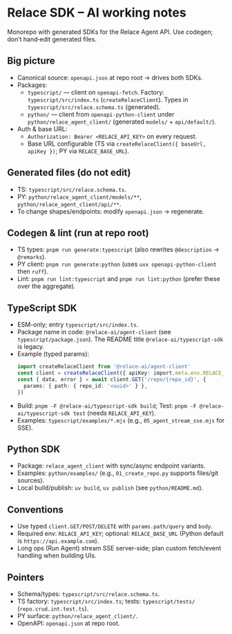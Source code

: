# Relace SDK – AI working notes

Monorepo with generated SDKs for the Relace Agent API. Use codegen; don’t hand‑edit generated files.

## Big picture

- Canonical source: `openapi.json` at repo root → drives both SDKs.
- Packages:
  - `typescript/` — client on `openapi-fetch`. Factory: `typescript/src/index.ts` (`createRelaceClient`). Types in `typescript/src/relace.schema.ts` (generated).
  - `python/` — client from `openapi-python-client` under `python/relace_agent_client/` (generated `models/` + `api/default/`).
- Auth & base URL:
  - `Authorization: Bearer <RELACE_API_KEY>` on every request.
  - Base URL configurable (TS via `createRelaceClient({ baseUrl, apiKey })`; PY via `RELACE_BASE_URL`).

## Generated files (do not edit)

- TS: `typescript/src/relace.schema.ts`.
- PY: `python/relace_agent_client/models/**`, `python/relace_agent_client/api/**`.
- To change shapes/endpoints: modify `openapi.json` → regenerate.

## Codegen & lint (run at repo root)

- TS types: `pnpm run generate:typescript` (also rewrites `@description` → `@remarks`).
- PY client: `pnpm run generate:python` (uses `uvx openapi-python-client` then `ruff`).
- Lint: `pnpm run lint:typescript` and `pnpm run lint:python` (prefer these over the aggregate).

## TypeScript SDK

- ESM-only; entry `typescript/src/index.ts`.
- Package name in code: `@relace-ai/agent-client` (see `typescript/package.json`). The README title `@relace-ai/typescript-sdk` is legacy.
- Example (typed params):
  ```ts
  import createRelaceClient from '@relace-ai/agent-client'
  const client = createRelaceClient({ apiKey: import.meta.env.RELACE_API_KEY })
  const { data, error } = await client.GET('/repo/{repo_id}', {
    params: { path: { repo_id: '<uuid>' } },
  })
  ```
- Build: `pnpm -F @relace-ai/typescript-sdk build`; Test: `pnpm -F @relace-ai/typescript-sdk test` (needs `RELACE_API_KEY`).
- Examples: `typescript/examples/*.mjs` (e.g., `05_agent_stream_sse.mjs` for SSE).

## Python SDK

- Package: `relace_agent_client` with sync/async endpoint variants.
- Examples: `python/examples/` (e.g., `01_create_repo.py` supports files/git sources).
- Local build/publish: `uv build`, `uv publish` (see `python/README.md`).

## Conventions

- Use typed `client.GET/POST/DELETE` with `params.path/query` and `body`.
- Required env: `RELACE_API_KEY`; optional: `RELACE_BASE_URL` (Python default is `https://api.example.com`).
- Long ops (Run Agent) stream SSE server-side; plan custom fetch/event handling when building UIs.

## Pointers

- Schema/types: `typescript/src/relace.schema.ts`.
- TS factory: `typescript/src/index.ts`; tests: `typescript/tests/` (`repo.crud.int.test.ts`).
- PY surface: `python/relace_agent_client/`.
- OpenAPI: `openapi.json` at repo root.
